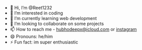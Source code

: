 - 👋 Hi, I’m @Reet1232
- 👀 I’m interested in coding
- 🌱 I’m currently learning web development 
- 💞️ I’m looking to collaborate on some projects
- 📫 How to reach me - hubhodeepx@icloud.com or [instagram](https://www.instagram.com/reet_hours/)
- 😄 Pronouns: he/him
- ⚡ Fun fact: im super enthusiastic 

<!---
Reet1232/Reet1232 is a ✨ special ✨ repository because its `README.md` (this file) appears on your GitHub profile.
You can click the Preview link to take a look at your changes.
--->
